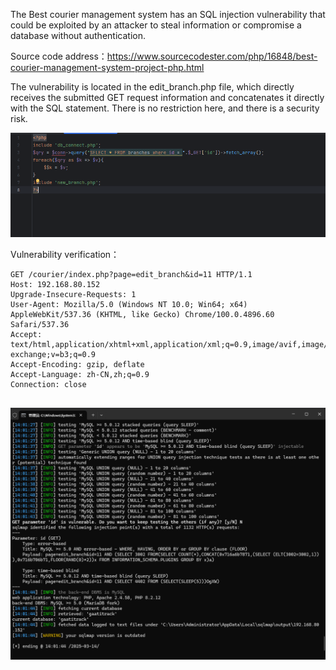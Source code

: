 

The Best courier management system has an SQL injection vulnerability that could be exploited by an attacker to steal information or compromise a database without authentication.



Source code address：https://www.sourcecodester.com/php/16848/best-courier-management-system-project-php.html



The vulnerability is located in the edit_branch.php file, which directly receives the submitted GET request information and concatenates it directly with the SQL statement. There is no restriction here, and there is a security risk.

![image-20250314140736447](images/image-20250314140736447.png)



Vulnerability verification：

```
GET /courier/index.php?page=edit_branch&id=11 HTTP/1.1
Host: 192.168.80.152
Upgrade-Insecure-Requests: 1
User-Agent: Mozilla/5.0 (Windows NT 10.0; Win64; x64) AppleWebKit/537.36 (KHTML, like Gecko) Chrome/100.0.4896.60 Safari/537.36
Accept: text/html,application/xhtml+xml,application/xml;q=0.9,image/avif,image/webp,image/apng,*/*;q=0.8,application/signed-exchange;v=b3;q=0.9
Accept-Encoding: gzip, deflate
Accept-Language: zh-CN,zh;q=0.9
Connection: close


```

![image-20250314140240985](images/image-20250314140240985.png)





































